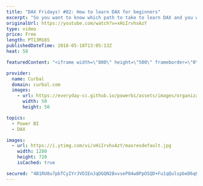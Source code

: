 ```yaml
---
title: "DAX Fridays! #82: How to learn DAX for beginners"
excerpt: "So you want to know which path to take to learn DAX and you want to use my DAX Fridays! videos? No problem, in this video, I have put together a list of the order you could follow to learn DAX based on the function difficulties, the common needs on the report and your previous experience.  But before"
originalUrl: https://youtube.com/watch?v=xHiIrvhxAzY
type: video
price: Free
length: PT13M16S
publishedDateTime: 2018-05-18T13:05:13Z
heat: 50

featuredContent: "<iframe width=\"800\" height=\"500\" frameborder=\"0\" src=\"https://www.youtube.com/embed/xHiIrvhxAzY\" allow=\"accelerometer; autoplay; encrypted-media; gyroscope; picture-in-picture\" allowfullscreen></iframe>"

provider:
  name: Curbal
  domain: curbal.com
  images:
    - url: https://everyday-cc.github.io/powerbi/assets/images/organizations/curbal.com-50x50.jpg
      width: 50
      height: 50

topics:
  - Power BI
  - DAX

images:
  - url: https://i.ytimg.com/vi/xHiIrvhxAzY/maxresdefault.jpg
    width: 1280
    height: 720
    isCached: true

secured: "4B1RU8u7pbTCyIYrJVDIEnJqDGQN2BxvseP84w8PpOSQD+Fu1qQulspbeD6qPhE5uicfKffFTBwlBsuk4BgCDgmB/GvX5E34y0Hl7/t6k/Npynm0FRf336gus+s8E4/3NUJYmhFQMUMJCxYPFtDx43o1sIMydV2nQnD1qVEZUMdV2uzFFE1PKfioR5fuhRLrZIvZ5gLyy9BQ9iGseXnqhpt6w2pQvdbgVHsHZS+qfvLzrq+kjW5TTy7nPya9Sas5VyZUnwt2von5BLf4hVJMwPb2TvbC01Z5JnC8eva45rIWpUyPvPfS3a46Y9PoUh9UgWmAns/Gz+gy5iLOAnRgSV/4MyFzUM49e6JSq64Vl2XXKugtWmXNLieSzbeIGxK7JdqM6V043VVo1jZoF/3W3uM8cjKWnv1XDHtSBEmtsrE=;7AEsxE6CuNpBXd1M9jlCiw=="
---
```


